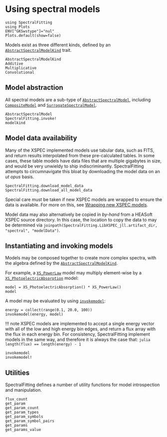 # Using spectral models

```@setup using_models
using SpectralFitting
using Plots
ENV["GKSwstype"]="nul"
Plots.default(show=false)
```

Models exist as three different kinds, defined by an [`AbstractSpectralModelKind`](@ref) trait.
```@docs
AbstractSpectralModelKind
Additive
Multiplicative
Convolutional
```

## Model abstraction

All spectral models are a sub-type of [`AbstractSpectralModel`](@ref), including [`CompositeModel`](@ref) and [`SurrogateSpectralModel`](@ref).

```@docs
AbstractSpectralModel
SpectralFitting.invoke!
modelkind
```

## Model data availability

Many of the XSPEC implemented models use tabular data, such as FITS, and return results interpolated from these pre-calculated tables. In some cases, these table models have data files that are multiple gigabytes in size, and would be very unwieldy to ship indiscriminantly. SpectralFitting attempts to circumnavigate this bloat by downloading the model data on an _ut opus_ basis.

```@docs
SpectralFitting.download_model_data
SpectralFitting.download_all_model_data
```

Special care must be taken if new XSPEC models are wrapped to ensure the data is available. For more on this, see [Wrapping new XSPEC models](@ref).

Model data may also alternatively be copied in _by-hand_ from a HEASoft XSPEC source directory. In this case, the location to copy the data to may be determined via `joinpath(SpectralFitting.LibXSPEC_jll.artifact_dir, "spectral", "modelData")`.

## Instantiating and invoking models

Models may be composed together to create more complex spectra, with the algebra defined by the [`AbstractSpectralModelKind`](@ref). 

For example, a [`XS_PowerLaw`](@ref) model may multiply element-wise by a [`XS_PhotoelectricAbsorption`](@ref) model:

```@example using_models
model = XS_PhotoelectricAbsorption() * XS_PowerLaw()
model
```

A model may be evaluated by using [`invokemodel`](@ref):

```@example using_models
energy = collect(range(0.1, 20.0, 100))
invokemodel(energy, model)
```

!!! note
    XSPEC models are implemented to accept a single energy vector with all of the low and high energy bin edges, and return a flux array with the flux in each energy bin. For consistency, SpectralFitting implement models in the same way, and therefore it is always the case that:
    ```julia
    length(flux) == length(energy) - 1
    ```

```@docs
invokemodel
invokemodel!
```

## Utilities

SpectralFitting defines a number of utility functions for model introspection and manipulation.

```@docs
flux_count
get_param
get_param_count
get_param_types
get_param_symbols
get_param_symbol_pairs
get_params
get_params_value
```